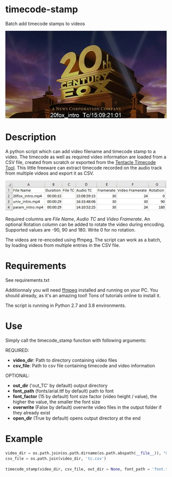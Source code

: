 # timecode-stamp
Batch add timecode stamps to videos
<p align="center">
  <img src="img/preview.jpg" width="600"></a>
</p>

# Description
A python script which can add video filename and timecode stamp to a video. The timecode as well as required video information are loaded from a CSV file, created from scratch or exported from the [Tentacle Timecode Tool](https://tentaclesync.com/timecode-tool). This little freeware can extract timecode recorded on the audio track from multiple videos and export it as CSV.

<p align="center">
  <img src="img/csv_file.jpg" width="539"></a>
</p>

Required columns are *File Name*, *Audio TC* and *Video Framerate*. An optional Rotation column can be added to rotate the video during encoding. Supported values are -90, 90 and 180. Write 0 for no rotation.

The videos are re-encoded using ffmpeg. The script can work as a batch, by loading videos from multiple entries in the CSV file.

# Requirements
See requirements.txt

Additionnaly you will need [ffmpeg](https://www.ffmpeg.org/download.html) installed and running on your PC. You should already, as it's an amazing tool! Tons of tutorials online to install it.

The script is running in Python 2.7 and 3.8 environments.

# Use
Simply call the timecode_stamp function with following arguments:

REQUIRED:
* **video_dir**: Path to directory containing video files
* **csv_file**: Path to csv file containing timecode and video information

OPTIONAL:
* **out_dir** ('out_TC' by default) output directory
* **font_path** (fonts/arial.ttf by default) path to font
* **font_factor** (15 by default) font size factor (video height / value), the higher the value, the smaller the font size
* **overwrite** (False by default) overwrite video files in the output folder if they already exist
* **open_dir** (True by default) opens output directory at the end

# Example
```python
video_dir = os.path.join(os.path.dirname(os.path.abspath(__file__)), "medias")
csv_file = os.path.join(video_dir, 'tc.csv')

timecode_stamp(video_dir, csv_file, out_dir = None, font_path = 'font.ttf', font_factor = 25, overwrite = True, open_dir = True)
```
